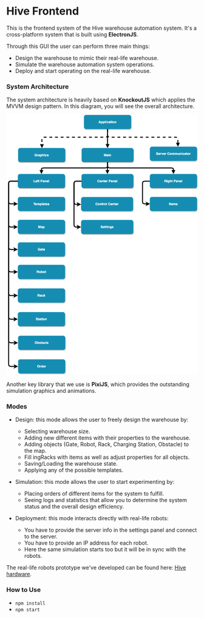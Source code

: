 # Hive Frontend
This is the frontend system of the Hive warehouse automation system. 
It's a cross-platform system that is built using **ElectronJS**.

Through this GUI the user can perform three main things:
    
- Design the warehouse to mimic their real-life warehouse.
- Simulate the warehouse automation system operations.
- Deploy and start operating on the real-life warehouse.

### System Architecture 
The system architecture is heavily based on **KnockoutJS** which applies the MVVM
design pattern. In this diagram, you will see the overall architecture.

![alt text](misc/frontend_diagram.png)

Another key library that we use is **PixiJS**, which provides the outstanding simulation graphics 
and animations.

### Modes
- Design: this mode allows the user to freely design the warehouse by:
    - Selecting warehouse size.
    - Adding new different items with their properties to the warehouse.
    - Adding objects (Gate, Robot, Rack, Charging Station, Obstacle) to the map.
    - Fill ingRacks with items as well as adjust properties for all objects.
    - Saving/Loading the warehouse state.
    - Applying any of the possible templates.

- Simulation: this mode allows the user to start experimenting by:
    - Placing orders of different items for the system to fulfill.
    - Seeing logs and statistics that allow you to determine the system status and the overall design efficiency.
     
- Deployment: this mode interacts directly with real-life robots:
    - You have to provide the server info in the settings panel and connect to the server.
    - You have to provide an IP address for each robot.
    - Here the same simulation starts too but it will be in sync with the robots.
    
The real-life robots prototype we've developed can be found here: [Hive hardware](https://github.com/i-radwan/Hive_hardware/).

### How to Use
- `npm install`
- `npm start`


